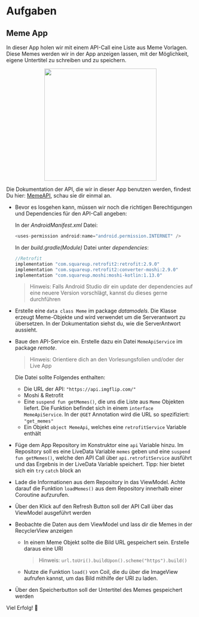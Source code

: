 # Aufgaben
## Meme App
In dieser App holen wir mit einem API-Call eine Liste aus Meme Vorlagen. Diese Memes werden wir in der App anzeigen lassen, mit der Möglichkeit, eigene Untertitel zu schreiben und zu speichern. 
<p align="center">
<img height="300" src="https://user-images.githubusercontent.com/101095654/228517427-c1e951b1-3c5f-4d8e-ae60-1da70b679dfe.png">
</p>

Die Dokumentation der API, die wir in dieser App benutzen werden, findest Du hier: [MemeAPI](https://imgflip.com/api), schau sie dir einmal an.

* Bevor es losgehen kann, müssen wir noch die richtigen Berechtigungen und Dependencies für den API-Call angeben:
  
  In der *AndroidManifest.xml* Datei:
  ```kotlin
  <uses-permission android:name="android.permission.INTERNET" />
  ```
  
  In der *build.gradle(Module)* Datei unter *dependencies*:
  
  ```kotlin
  //Retrofit
  implementation "com.squareup.retrofit2:retrofit:2.9.0"
  implementation "com.squareup.retrofit2:converter-moshi:2.9.0"
  implementation "com.squareup.moshi:moshi-kotlin:1.13.0"
  ```
  
  > Hinweis: 
  > Falls Android Studio dir ein update der dependencies auf eine neuere Version vorschlägt, kannst du dieses gerne durchführen
  
* Erstelle eine `data class Meme` im package *datamodels*. Die Klasse erzeugt Meme-Objekte und wird verwendet um die Serverantwort zu übersetzen. In der Dokumentation siehst du, wie die ServerAntwort aussieht.

* Baue den API-Service ein. Erstelle dazu ein Datei `MemeApiService` im package *remote*.
  > Hinweis: 
  > Orientiere dich an den Vorlesungsfolien und/oder der Live App
  
  Die Datei sollte Folgendes enthalten:
  * Die URL der API: ` "https://api.imgflip.com/" `
  * Moshi & Retrofit
  * Eine `suspend fun getMemes()`, die uns die Liste aus `Meme` Objekten liefert. Die Funktion befindet sich in einem `interface MemeApiService`. In der `@GET` Annotation wird die URL so spezifiziert:  
    ` "get_memes" `
  * Ein Objekt `object MemeApi`, welches eine `retrofitService` Variable enthält

* Füge dem App Repository im Konstruktor eine `api` Variable hinzu. Im Repository soll es eine LiveData Variable `memes` geben und eine `suspend fun getMemes()`, welche den API Call über `api.retrofitService` ausführt und das Ergebnis in der LiveData Variable speichert.
  Tipp: hier bietet sich ein `try` `catch` block an
  
* Lade die Informationen aus dem Repository in das ViewModel. Achte darauf die Funktion `loadMemes()` aus dem Repository innerhalb einer Coroutine aufzurufen.

* Über den Klick auf den Refresh Button soll der API Call über das ViewModel ausgeführt werden

* Beobachte die Daten aus dem ViewModel und lass dir die Memes in der RecyclerView anzeigen
  * In einem Meme Objekt sollte die Bild URL gespeichert sein. Erstelle daraus eine URI
    > Hinweis: `url.toUri().buildUpon().scheme("https").build()`
  * Nutze die Funktion `load()` von Coil, die du über die ImageView aufrufen kannst, um das Bild mithilfe der URI zu laden.
  
* Über den Speicherbutton soll der Untertitel des Memes gespeichert werden

Viel Erfolg! 🚀

